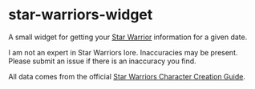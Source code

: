 # star-warriors-widget
A small widget for getting your [Star Warrior](https://www.starwarriorscomic.com/) information for a given date.

I am not an expert in Star Warriors lore. Inaccuracies may be present. Please submit an issue
if there is an inaccuracy you find.

All data comes from the official [Star Warriors Character Creation Guide](https://www.starwarriorscomic.com/starwarrior-creation-guide/).